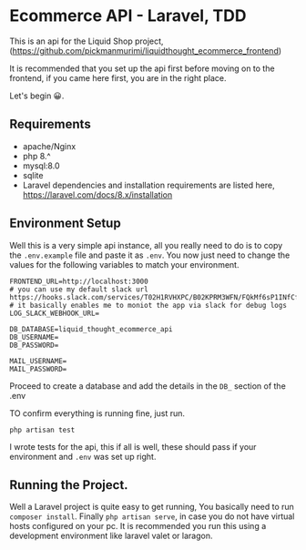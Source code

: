 # Ecommerce API - Laravel, TDD

This is an api for the Liquid Shop project, (https://github.com/pickmanmurimi/liquidthought_ecommerce_frontend)

It is recommended that you set up the api first before moving on to the frontend, if you came here first, you are in the
right place.

Let's begin 😀.

## Requirements

- apache/Nginx
- php 8.^
- mysql:8.0
- sqlite
- Laravel dependencies and installation requirements are listed here, https://laravel.com/docs/8.x/installation

## Environment Setup

Well this is a very simple api instance, all you really need to do is to copy the `.env.example` file and 
paste it as `.env`.
You now just need to change the values for the following variables to match your environment.

    FRONTEND_URL=http://localhost:3000
    # you can use my default slack url https://hooks.slack.com/services/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
    # it basically enables me to moniot the app via slack for debug logs
    LOG_SLACK_WEBHOOK_URL=
    
    DB_DATABASE=liquid_thought_ecommerce_api
    DB_USERNAME=
    DB_PASSWORD=
    
    MAIL_USERNAME=
    MAIL_PASSWORD=

Proceed to create a database and add the details in the `DB_` section of the .env

TO confirm everything is running fine, just run.

    php artisan test

I wrote tests for the api, this if all is well, these should pass if your environment and `.env` was set up right.

## Running the Project.

Well a Laravel project is quite easy to get running, You basically need to run `composer install`. 
Finally `php artisan serve`, in case you do not have virtual hosts configured on your pc.
It is recommended you run this using a development environment like laravel valet or laragon.
